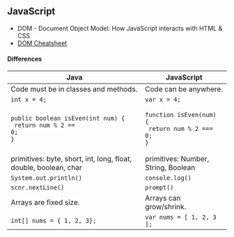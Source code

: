## JavaScript

* DOM - Document Object Model: How JavaScript interacts with HTML & CSS
* [DOM Cheatsheet](https://github.com/dwolverton/fe-demo/blob/60752eb35402ae5ac77a3b164348587155a39d65/cheatsheets/cheatsheet-dom.md)

#### Differences

|Java|JavaScript|
|----|----------|
| Code must be in classes and methods. | Code can be anywhere. |
| `int x = 4;` | `var x = 4;` |
| <pre><code>public boolean isEven(int num) {<br/>  return num % 2 == 0;<br/>}</code></pre> | <pre><code>function isEven(num) {<br/>  return num % 2 === 0;<br/>}</code></pre> |
| primitives: byte, short, int, long, float, double, boolean, char | primitives: Number, String, Boolean |
| `System.out.println()` | `console.log()` |
| `scnr.nextLine()` | `prompt()` |
| Arrays are fixed size. | Arrays can grow/shrink. |
| `int[] nums = { 1, 2, 3};` | `var nums = [ 1, 2, 3 ];` |
